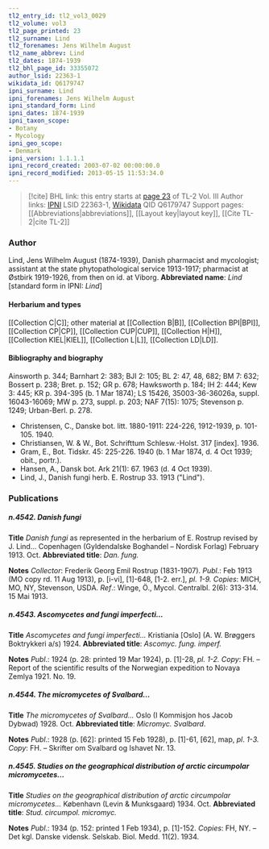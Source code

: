 ```yaml
---
tl2_entry_id: tl2_vol3_0029
tl2_volume: vol3
tl2_page_printed: 23
tl2_surname: Lind
tl2_forenames: Jens Wilhelm August
tl2_name_abbrev: Lind
tl2_dates: 1874-1939
tl2_bhl_page_id: 33355072
author_lsid: 22363-1
wikidata_id: Q6179747
ipni_surname: Lind
ipni_forenames: Jens Wilhelm August
ipni_standard_form: Lind
ipni_dates: 1874-1939
ipni_taxon_scope: 
- Botany
- Mycology
ipni_geo_scope: 
- Denmark
ipni_version: 1.1.1.1
ipni_record_created: 2003-07-02 00:00:00.0
ipni_record_modified: 2013-05-15 11:53:34.0
---
```


> [!cite] BHL link: this entry starts at [page 23](https://www.biodiversitylibrary.org/page/33355072) of TL-2 Vol. III
> Author links: [IPNI](https://www.ipni.org/a/22363-1) LSID 22363-1, [Wikidata](https://www.wikidata.org/wiki/Q6179747) QID Q6179747
> Support pages: [[Abbreviations|abbreviations]], [[Layout key|layout key]], [[Cite TL-2|cite TL-2]]

### Author

Lind, Jens Wilhelm August (1874-1939), Danish pharmacist and mycologist; assistant at the state phytopathological service 1913-1917; pharmacist at Østbirk 1919-1926, from then on id. at Viborg. 
**Abbreviated name**: *Lind* \[standard form in IPNI: *Lind*\]

#### Herbarium and types

[[Collection C|C]]; other material at [[Collection B|B]], [[Collection BPI|BPI]], [[Collection CP|CP]], [[Collection CUP|CUP]], [[Collection H|H]], [[Collection KIEL|KIEL]], [[Collection L|L]], [[Collection LD|LD]].

#### Bibliography and biography

Ainsworth p. 344; Barnhart 2: 383; BJI 2: 105; BL 2: 47, 48, 682; BM 7: 632; Bossert p. 238; Bret. p. 152; GR p. 678; Hawksworth p. 184; IH 2: 444; Kew 3: 445; KR p. 394-395 (b. 1 Mar 1874); LS 15426, 35003-36-36026a, suppl. 16043-16069; MW p. 273, suppl. p. 203; NAF 7(15): 1075; Stevenson p. 1249; Urban-Berl. p. 278.
- Christensen, C., Danske bot. litt. 1880-1911: 224-226, 1912-1939, p. 101-105. 1940.
- Christiansen, W. & W., Bot. Schrifttum Schlesw.-Holst. 317 \[index\]. 1936.
- Gram, E., Bot. Tidskr. 45: 225-226. 1940 (b. 1 Mar 1874, d. 4 Oct 1939; obit., portr.).
- Hansen, A., Dansk bot. Ark 21(1): 67. 1963 (d. 4 Oct 1939).
- Lind, J., Danish fungi herb. E. Rostrup 33. 1913 ("Lind").

### Publications

##### n.4542. Danish fungi

**Title**
*Danish fungi* as represented in the herbarium of E. Rostrup revised by J. Lind... Copenhagen (Gyldendalske Boghandel – Nordisk Forlag) February 1913. Oct.
**Abbreviated title**: *Dan. fung.*

**Notes**
*Collector*: Frederik Georg Emil Rostrup (1831-1907).
*Publ*.: Feb 1913 (MO copy rd. 11 Aug 1913), p. \[i-vi\], \[1\]-648, \[1-2. err.\], *pl. 1-9. Copies*: MICH, MO, NY, Stevenson, USDA.
*Ref*.: Winge, Ö., Mycol. Centralbl. 2(6): 313-314. 15 Mai 1913.

##### n.4543. Ascomycetes and fungi imperfecti...

**Title**
*Ascomycetes and fungi imperfecti...* Kristiania \[Oslo\] (A. W. Brøggers Boktrykkeri a/s) 1924.
**Abbreviated title**: *Ascomyc. fung. imperf.*

**Notes**
*Publ*.: 1924 (p. 28: printed 19 Mar 1924), p. \[1\]-28, *pl. 1-2. Copy*: FH. – Report of the scientific results of the Norwegian expedition to Novaya Zemlya 1921. No. 19.

##### n.4544. The micromycetes of Svalbard...

**Title**
*The micromycetes of Svalbard...* Oslo (I Kommisjon hos Jacob Dybwad) 1928. Oct.
**Abbreviated title**: *Micromyc. Svalbard*.

**Notes**
*Publ*.: 1928 (p. \[62\]: printed 15 Feb 1928), p. \[1\]-61, \[62\], map, *pl*. *1-3. Copy*: FH. – Skrifter om Svalbard og Ishavet Nr. 13.

##### n.4545. Studies on the geographical distribution of arctic circumpolar micromycetes...

**Title**
*Studies on the geographical distribution of arctic circumpolar micromycetes...* København (Levin & Munksgaard) 1934. Oct.
**Abbreviated title**: *Stud. circumpol. micromyc.*

**Notes**
*Publ*.: 1934 (p. 152: printed 1 Feb 1934), p. \[1\]-152. *Copies*: FH, NY. – Det kgl. Danske vidensk. Selskab. Biol. Medd. 11(2). 1934.

